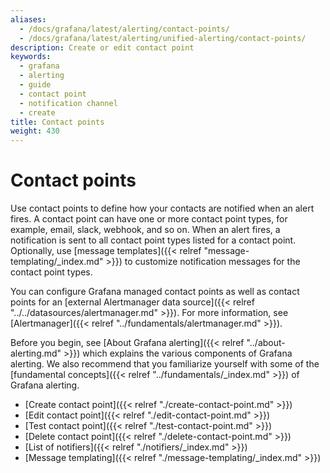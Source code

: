 ```yaml
---
aliases:
  - /docs/grafana/latest/alerting/contact-points/
  - /docs/grafana/latest/alerting/unified-alerting/contact-points/
description: Create or edit contact point
keywords:
  - grafana
  - alerting
  - guide
  - contact point
  - notification channel
  - create
title: Contact points
weight: 430
---
```


# Contact points

Use contact points to define how your contacts are notified when an alert fires. A contact point can have one or more contact point types, for example, email, slack, webhook, and so on. When an alert fires, a notification is sent to all contact point types listed for a contact point. Optionally, use [message templates]({{< relref "message-templating/_index.md" >}}) to customize notification messages for the contact point types.

You can configure Grafana managed contact points as well as contact points for an [external Alertmanager data source]({{< relref "../../datasources/alertmanager.md" >}}). For more information, see [Alertmanager]({{< relref "../fundamentals/alertmanager.md" >}}).

Before you begin, see [About Grafana alerting]({{< relref "../about-alerting.md" >}}) which explains the various components of Grafana alerting. We also recommend that you familiarize yourself with some of the [fundamental concepts]({{< relref "../fundamentals/_index.md" >}}) of Grafana alerting.

- [Create contact point]({{< relref "./create-contact-point.md" >}})
- [Edit contact point]({{< relref "./edit-contact-point.md" >}})
- [Test contact point]({{< relref "./test-contact-point.md" >}})
- [Delete contact point]({{< relref "./delete-contact-point.md" >}})
- [List of notifiers]({{< relref "./notifiers/_index.md" >}})
- [Message templating]({{< relref "./message-templating/_index.md" >}})
